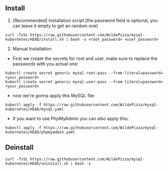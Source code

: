 Install
---------

1. [Recommended] Installation script (the password field is optional, you can leave it empty to get an random one)
```
curl -fsSL https://raw.githubusercontent.com/WildePizza/mysql-kubernetes/HEAD/install.sh | bash -s <root_password> <user_password>
```
2. Manual Installation
 - First we create the secrets for root and user, make sure to replace the passwords with you actual one:
```
kubectl create secret generic mysql-root-pass --from-literal=password=<your_password>
kubectl create secret generic mysql-user-pass --from-literal=password=<your_password>
```
 - now we're gonna apply this MySQL file:
```
kubectl apply -f https://raw.githubusercontent.com/WildePizza/mysql-kubernetes/HEAD/mysql.yaml
```
 - if you want to use PhpMyAdmin you can also apply this:
```
kubectl apply -f https://raw.githubusercontent.com/WildePizza/mysql-kubernetes/HEAD/phpmyadmin.yaml
```
Deinstall
---------

```
curl -fsSL https://raw.githubusercontent.com/WildePizza/mysql-kubernetes/HEAD/uninstall.sh | bash -s
```
